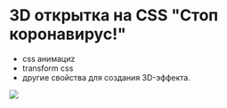 # 3D открытка на СSS "Стоп коронавирус!"

- css анимациz
- transform css
- другие свойства для создания 3D-эффекта.

![](https://i.yapx.ru/JzrEq.jpg)

